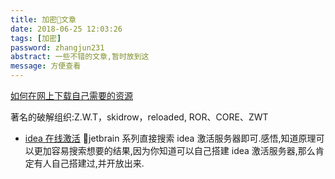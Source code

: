 ```yaml
---
title: 加密文章
date: 2018-06-25 12:03:26
tags: [加密]
password: zhangjun231
abstract: 一些不错的文章,暂时放到这
message: 方便查看
---
```


[如何在网上下载自己需要的资源](https://mp.weixin.qq.com/s/nf27vya3D2E_zLsAqcuq8Q)

著名的破解组织:Z.W.T，skidrow，reloaded, ROR、CORE、ZWT 
   - [idea 在线激活](http://www.03sec.com/3130.shtml)
   jetbrain 系列直接搜索 idea 激活服务器即可.感悟,知道原理可以更加容易搜索想要的结果,因为你知道可以自己搭建 idea 激活服务器,那么肯定有人自己搭建过,并开放出来.


